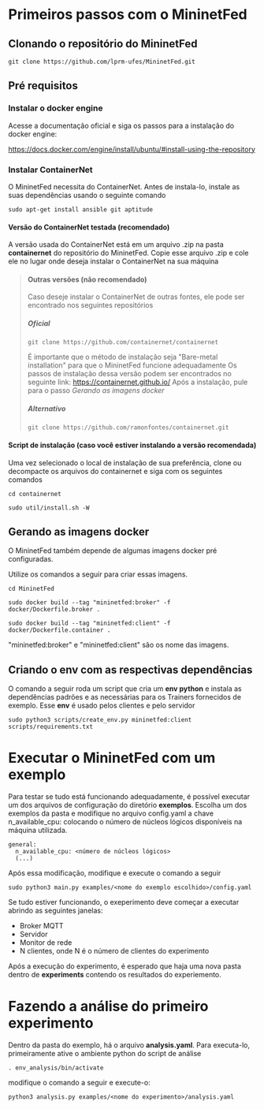 # Primeiros passos com o MininetFed

## Clonando o repositório do MininetFed

```
git clone https://github.com/lprm-ufes/MininetFed.git
```

## Pré requisitos

### Instalar o docker engine

Acesse a documentação oficial e siga os passos para a instalação do docker engine:

https://docs.docker.com/engine/install/ubuntu/#install-using-the-repository


### Instalar ContainerNet

O MininetFed necessita do ContainerNet. Antes de instala-lo, instale as suas dependências usando o seguinte comando

```
sudo apt-get install ansible git aptitude
```

#### Versão do ContainerNet testada (recomendado)

A versão usada do ContainerNet está em um arquivo .zip na pasta **containernet** do repositório do MininetFed. Copie esse arquivo .zip e cole ele no lugar onde deseja instalar o ContainerNet na sua máquina

> #### Outras versões (não recomendado)
> 
> Caso deseje instalar o ContainerNet de outras fontes, ele pode ser encontrado nos seguintes repositórios
> 
> ##### Oficial
> 
> ```
> git clone https://github.com/containernet/containernet
> ```
>
> É importante que o método de instalação seja "Bare-metal installation" para que o MininetFed funcione adequadamente
> Os passos de instalação dessa versão podem ser encontrados no seguinte link: https://containernet.github.io/
> Após a instalação, pule para o passo *Gerando as imagens docker*
>
> ##### Alternativo
> 
> ```
> git clone https://github.com/ramonfontes/containernet.git
> ```

#### Script de instalação (caso você estiver instalando a versão recomendada)

Uma vez selecionado o local de instalação de sua preferência, clone ou decompacte os arquivos do containernet e siga com os seguintes comandos

```
cd containernet
```

```
sudo util/install.sh -W

```


## Gerando as imagens docker

O MininetFed também depende de algumas imagens docker pré configuradas.

Utilize os comandos a seguir para criar essas imagens.

```
cd MininetFed
```

```
sudo docker build --tag "mininetfed:broker" -f docker/Dockerfile.broker .
```

```
sudo docker build --tag "mininetfed:client" -f docker/Dockerfile.container .

```

"mininetfed:broker" e "mininetfed:client" são os nome das imagens.

## Criando o env com as respectivas dependências

O comando a seguir roda um script que cria um **env python** e instala as dependências padrões e as necessárias para os Trainers fornecidos de exemplo. Esse **env** é usado pelos clientes e pelo servidor

```
sudo python3 scripts/create_env.py mininetfed:client scripts/requirements.txt

```

# Executar o MininetFed com um exemplo

Para testar se tudo está funcionando adequadamente, é possível executar um dos arquivos de configuração do diretório **exemplos**. Escolha um dos exemplos da pasta e modifique no arquivo config.yaml a chave n_available_cpu: colocando o número de núcleos lógicos disponíveis na máquina utilizada.

```
general:
  n_available_cpu: <número de núcleos lógicos>
  (...)

```

Após essa modificação, modifique e execute o comando a seguir

```
sudo python3 main.py examples/<nome do exemplo escolhido>/config.yaml

```

Se tudo estiver funcionando, o exeperimento deve começar a executar abrindo as seguintes janelas:

* Broker MQTT
* Servidor
* Monitor de rede
* N clientes, onde N é o número de clientes do experimento

Após a execução do experimento, é esperado que haja uma nova pasta dentro de **experiments** contendo os resultados do experiemento.

# Fazendo a análise do primeiro experimento

Dentro da pasta do exemplo, há o arquivo **analysis.yaml**. Para executa-lo, primeiramente ative o ambiente python do script de análise 

```
. env_analysis/bin/activate
```
modifique o comando a seguir e execute-o:

```
python3 analysis.py examples/<nome do experimento>/analysis.yaml
```


